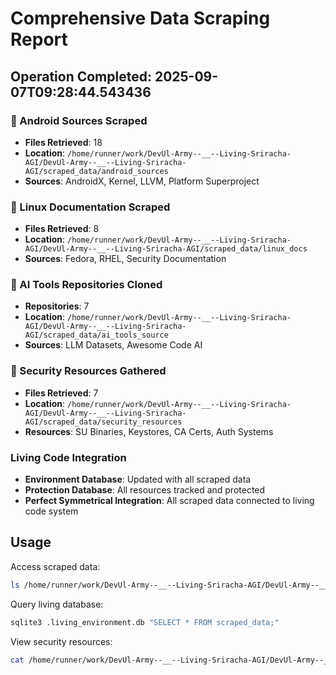 # Comprehensive Data Scraping Report

## Operation Completed: 2025-09-07T09:28:44.543436

### 📱 Android Sources Scraped
- **Files Retrieved**: 18
- **Location**: `/home/runner/work/DevUl-Army--__--Living-Sriracha-AGI/DevUl-Army--__--Living-Sriracha-AGI/scraped_data/android_sources`
- **Sources**: AndroidX, Kernel, LLVM, Platform Superproject

### 🐧 Linux Documentation Scraped  
- **Files Retrieved**: 8
- **Location**: `/home/runner/work/DevUl-Army--__--Living-Sriracha-AGI/DevUl-Army--__--Living-Sriracha-AGI/scraped_data/linux_docs`
- **Sources**: Fedora, RHEL, Security Documentation

### 🧠 AI Tools Repositories Cloned
- **Repositories**: 7
- **Location**: `/home/runner/work/DevUl-Army--__--Living-Sriracha-AGI/DevUl-Army--__--Living-Sriracha-AGI/scraped_data/ai_tools_source`
- **Sources**: LLM Datasets, Awesome Code AI

### 🔐 Security Resources Gathered
- **Files Retrieved**: 7
- **Location**: `/home/runner/work/DevUl-Army--__--Living-Sriracha-AGI/DevUl-Army--__--Living-Sriracha-AGI/scraped_data/security_resources`
- **Resources**: SU Binaries, Keystores, CA Certs, Auth Systems

### Living Code Integration
- **Environment Database**: Updated with all scraped data
- **Protection Database**: All resources tracked and protected
- **Perfect Symmetrical Integration**: All scraped data connected to living code system

## Usage

Access scraped data:
```bash
ls /home/runner/work/DevUl-Army--__--Living-Sriracha-AGI/DevUl-Army--__--Living-Sriracha-AGI/scraped_data/
```

Query living database:
```bash
sqlite3 .living_environment.db "SELECT * FROM scraped_data;"
```

View security resources:
```bash
cat /home/runner/work/DevUl-Army--__--Living-Sriracha-AGI/DevUl-Army--__--Living-Sriracha-AGI/scraped_data/security_resources/security_tools_compilation.json
```
